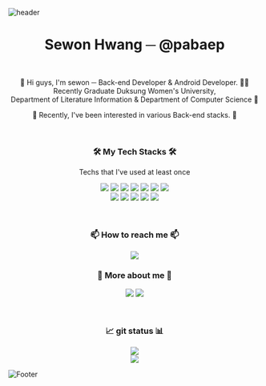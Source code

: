 ![header](https://capsule-render.vercel.app/api?type=waving&color=80adec)
<h1 align="center">Sewon Hwang ─ @pabaep</h1>

<br>

<p align="center">
  👋 Hi guys, I'm sewon ─ Back-end Developer & Android Developer. 👩‍💻 <br>
  Recently Graduate Duksung Women's University,<br>
  Department of Literature Information & Department of Computer Science 🏫</p>

<p align="center">🌱 Recently, I've been interested in various Back-end stacks. 🌱</p>   

<br>

<h3 align="center">🛠 My Tech Stacks 🛠</h3>
<p align="center">Techs that I've used at least once</p>
<p align="center">
  <img src="https://img.shields.io/badge/Java-007396?style=flat-square&logo=Java&logoColor=white"/>&nbsp<img src="https://img.shields.io/badge/Kotlin-0095D5?style=flat-square&logo=Kotlin&logoColor=white"/>&nbsp<img src="https://img.shields.io/badge/Android-3DDC84?style=flat-square&logo=Android&logoColor=white"/>&nbsp<img src="https://img.shields.io/badge/Firebase-FFCA28?style=flat-square&logo=Firebase&logoColor=white"/>&nbsp<img src="https://img.shields.io/badge/MySQL-4479A1?style=flat-square&logo=MySQL&logoColor=white"/>&nbsp<img src="https://img.shields.io/badge/HTML-E34F26?style=flat-square&logo=HTML5&logoColor=white"/>&nbsp<img src="https://img.shields.io/badge/CSS-1572B6?style=flat-square&logo=CSS3&logoColor=white"/><br>
  <img src="https://img.shields.io/badge/Node.js-339933?style=flat-square&logo=Node.js&logoColor=white"/>&nbsp<img src="https://img.shields.io/badge/Python-3766AB?style=flat-square&logo=Python&logoColor=white"/>&nbsp<img src="https://img.shields.io/badge/JavaScript-F7DF1E?style=flat-square&logo=JavaScript&logoColor=white"/>&nbsp<img src="https://img.shields.io/badge/Oracle Cloud-F80000?style=flat-square&logo=Oracle&logoColor=white"/>&nbsp<img src="https://img.shields.io/badge/Google Cloud-4285F4?style=flat-square&logo=Google Cloud&logoColor=white"/>  
</p>
<br>

<h3 align="center">📫 How to reach me 📫</h3>
<p align="center">
  <a href="mailto:sewon225@gmail.com"><img src="https://img.shields.io/badge/Gmail-EA4335?style=flat-square&logo=Gmail&logoColor=white"/></a>
</p>

<h3 align="center">📄 More about me 📄</h3>                                                                         <p align="center">
  <a href="https://blush-pearl-7a4.notion.site/Hi-there-I-m-Sewon-Hwang-25de51f54fb04fb5bc3121033cc26139"><img src="https://img.shields.io/badge/Notion-000000?style=flat-square&logo=Notion&logoColor=white"/></a>
  <a href="https://paabaep.tistory.com/"><img src="https://img.shields.io/badge/Tech Blog-9B9B9B?style=flat-square&logo=GitHub&logoColor=white"/></a>
</p>    

<br>

<h3 align="center">📈 git status 📊</h3>
<p align="center">
  <img src="https://github-readme-stats.vercel.app/api/top-langs/?username=pabaep&layout=compact&theme=vue&hide_border=false" /> <br>
  <img src="https://github-readme-stats.vercel.app/api?username=pabaep&layout=compact&show_icons=true&theme=vue&hide_border=false&include_all_commits=true" />

  ![Footer](https://capsule-render.vercel.app/api?type=waving&color=498AE4&height=200&section=footer)
</p>


